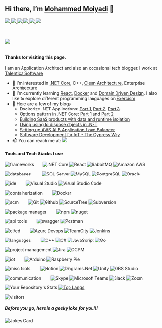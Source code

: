 ## Hi there, I’m [Mohammed Moiyadi](https://mmoiyadi.github.io) 👋

<a href="https://www.linkedin.com/in/mmoiyadi/">
<img src="https://img.shields.io/badge/LinkedIn-0A66C2?style=flat&logo=linkedin">
</a>

<a href="https://medium.com/@mohammed-moiyadi">
<img src="https://img.shields.io/badge/Medium-000000?style=flat&logo=medium">
</a>

<a href="https://exercism.org/profiles/mmoiyadi">
<img src="https://img.shields.io/badge/Exercism-009CAB?style=flat&logo=exercism&logoColor=white">
</a>

<a href="https://www.reddit.com/user/MediocreSuggestion50">
<img src="https://img.shields.io/badge/Reddit-FF4500?style=flat&logo=reddit&logoColor=white">
</a>

<a href="https://mmoiyadi.github.io">
<img src="https://img.shields.io/badge/Website-brightgreen?style=flat&logo=google-chrome&logoColor=darkgreen">
</a>


<a href="https://app.pluralsight.com/profile/mmoiyadi">
<img src="https://img.shields.io/badge/Pluralsight-F15B2A?style=flat&logo=Pluralsight&logoColor=black">
</a>


<br><br>
<a href="https://about.me/mmoiyadi">
<img src="https://img.shields.io/badge/about-me-00A98F?style=for-the-badge">
</a>
<br><br>
#### Thanks for visiting this page. 

I am an Application Architect and also an occasional tech blogger. I work at [Talentica Software](https://www.talentica.com/)
- 👀 I’m interested in [.NET Core](https://github.com/dotnet/core), C++, [Clean Architecture](https://blog.cleancoder.com/uncle-bob/2012/08/13/the-clean-architecture.html), Enterprise Architecture
- 🌱 I’m currently learning [React](https://github.com/facebook/react), [Docker](https://www.docker.com/) and [Domain Driven Design](https://martinfowler.com/tags/domain%20driven%20design.html). I also like to explore different programming languages on [Exercism](https://exercism.org/)
- 📝 Here are a few of my blogs
  - Dockerize .NET Applications: [Part 1](https://www.talentica.com/blogs/dockerize-net-applications-part1/), [Part 2](https://www.talentica.com/blogs/dockerize-net-applications-part2/), [Part 3](https://www.talentica.com/blogs/dockerize-net-applications-part3/)
  - Options pattern in .NET Core: [Part 1](https://www.talentica.com/blogs/typed-configurations-in-net-core/) and [Part 2](https://www.talentica.com/blogs/change-notifications-and-named-options-using-options-pattern-in-net-core/)
  - [Building SaaS products with data and runtime isolation](https://www.talentica.com/blogs/develop-saas-product-with-data-run-time-isolation/)
  - [Using using to dispose objects in .NET](https://medium.com/me/stats/post/c64bb62d7d8b)
  - [Setting up AWS ALB Application Load Balancer](https://dev.to/mmoiyadi/setting-up-aws-alb-application-load-balancer-for-a-web-application-api-1p92)
  - [Software Development for IoT - The Cypress Way](https://www.talentica.com/blogs/development-tools-for-bluetooth-smart-applications-part-2/)
- 📫 You can reach me at: [<img src="https://img.shields.io/badge/-mohammed.moiyadi@gmail.com-EA4335?logo=gmail&style=social">](mailto:mohammed.moiyadi@gmail.com)

#### Tools and Tech Stacks I use
![frameworks](https://img.shields.io/badge/frameworks%20&%20libraries-grey)&nbsp;&nbsp;&nbsp;&nbsp;&nbsp;&nbsp;   ![.NET Core](https://img.shields.io/badge/-.NET%20Core-512BD4?logo=dotnet&style=for-the-badge) ![React](https://img.shields.io/badge/-React-61DAFB?logo=react&style=for-the-badge&logoColor=white) ![RabbitMQ](https://img.shields.io/badge/-RabbitMQ-FF6600?style=for-the-badge&logo=RabbitMQ&logoColor=white) ![Amazon AWS](https://img.shields.io/badge/-Amazon%20AWS-232F3E?style=for-the-badge&logo=Amazon%20AWS)

![databases](https://img.shields.io/badge/databases-grey)&nbsp;&nbsp;&nbsp;&nbsp;&nbsp;&nbsp;&nbsp;&nbsp;   ![SQL Server](https://img.shields.io/badge/-SQL%20Server-CC2927?logo=Microsoft%20SQL%20Server&style=for-the-badge) ![MySQL](https://img.shields.io/badge/-mysql-4479A1?logo=mysql&style=for-the-badge&logoColor=white) ![PostgreSQL](https://img.shields.io/badge/postgresql-4169E1?style=for-the-badge&logo=postgresql&logoColor=white) ![Oracle](https://img.shields.io/badge/Oracle-F80000?style=for-the-badge&logo=oracle)

![ide](https://img.shields.io/badge/ide-grey) &nbsp;&nbsp;&nbsp;&nbsp;&nbsp;&nbsp;   ![Visual Studio](https://img.shields.io/badge/-Visual%20Studio-5C2D91?logo=Visual%20Studio&style=for-the-badge) ![Visual Studio Code](https://img.shields.io/badge/-Visual%20Studio%20Code-007ACC?style=for-the-badge&logo=Visual%20Studio%20Code)

![containerization](https://img.shields.io/badge/containerization-grey)  &nbsp;&nbsp;&nbsp;&nbsp;&nbsp;&nbsp;  ![Docker](https://img.shields.io/badge/-docker-2496ED?logo=docker&style=for-the-badge&logoColor=white)

![scm](https://img.shields.io/badge/scm-grey)  &nbsp;&nbsp;&nbsp;&nbsp;&nbsp;&nbsp;   ![Git](https://img.shields.io/badge/-Git-F05032?logo=Git&style=for-the-badge&logoColor=white) ![Github](https://img.shields.io/badge/-Github-181717?logo=Github&style=for-the-badge) ![SourceTree](https://img.shields.io/badge/-Sourcetree-0052CC?style=for-the-badge&logo=Sourcetree) ![Subversion](https://img.shields.io/badge/-Subversion-809CC9?logo=subversion&style=for-the-badge&logoColor=white)

![package manager](https://img.shields.io/badge/package%20manager-grey)   &nbsp;&nbsp;&nbsp;&nbsp;&nbsp;&nbsp; ![npm](https://img.shields.io/badge/-npm-CB3837?logo=npm&style=for-the-badge) ![nuget](https://img.shields.io/badge/-nuget-004880?logo=nuget&style=for-the-badge)

![api tools](https://img.shields.io/badge/api%20tools-grey) &nbsp;&nbsp;&nbsp;&nbsp;&nbsp;&nbsp;   ![swagger](https://img.shields.io/badge/Swagger-85EA2D?style=for-the-badge&logo=swagger&logoColor=black) ![Postman](https://img.shields.io/badge/Postman-FF6C37?style=for-the-badge&logo=postman&logoColor=white)

![ci/cd](https://img.shields.io/badge/ci/cd-grey) &nbsp;&nbsp;&nbsp;&nbsp;&nbsp;&nbsp;   ![Azure Devops](https://img.shields.io/badge/-Azure%20DevOps-0078D7?style=for-the-badge&logo=Azure%20DevOps) ![TeamCity](https://img.shields.io/badge/TeamCity-000000?style=for-the-badge&logo=TeamCity) ![Jenkins](https://img.shields.io/badge/-Jenkins-D24939?logo=Jenkins&style=for-the-badge&logoColor=white)

![languages](https://img.shields.io/badge/languages-grey) &nbsp;&nbsp;&nbsp;&nbsp;&nbsp;&nbsp;  ![C++](https://img.shields.io/badge/-C++-00599C?logo=Cplusplus&style=for-the-badge) ![C#](https://img.shields.io/badge/-C%20Sharp-239120?logo=C%20Sharp&style=for-the-badge) ![JavaScript](https://img.shields.io/badge/-JavaScript-F7DF1E?logo=JavaScript&style=for-the-badge&logoColor=black) ![Go](https://img.shields.io/badge/Go-00ADD8?logo=Go&color=black&style=for-the-badge)

![project management](https://img.shields.io/badge/project%20management-grey)    ![Jira](https://img.shields.io/badge/-Jira-0052CC?style=for-the-badge&logo=Jira) ![CCPM](https://img.shields.io/badge/-CCPM-CB3837?logo=ccpm&style=for-the-badge)

![iot](https://img.shields.io/badge/iot-grey)  &nbsp;&nbsp;&nbsp;&nbsp;&nbsp;&nbsp; ![Arduino](https://img.shields.io/badge/Arduino-00979D?style=for-the-badge&logo=arduino&logoColor=white)  ![Raspberry Pie](https://img.shields.io/badge/Raspberry%20Pi-A22846?style=for-the-badge&logo=Raspberry%20Pi)

![misc tools](https://img.shields.io/badge/misc%20tools-grey) &nbsp;&nbsp;&nbsp;&nbsp;&nbsp;&nbsp;   ![Notion](https://img.shields.io/badge/-Notion-000000?style=for-the-badge&logo=Notion) ![Diagrams.Net](https://img.shields.io/badge/diagrams.net-F08705?logo=diagrams.net&style=for-the-badge&logoColor=white) ![Unity](https://img.shields.io/badge/-Unity-FFFFFF?style=for-the-badge&logo=unity&logoColor=FFFFFF&color=000000)  ![OBS Studio](https://img.shields.io/badge/OBS%20Studio-302E31?logo=OBS%20Studio&style=for-the-badge)



![communication](https://img.shields.io/badge/communication-grey) &nbsp;&nbsp;&nbsp;&nbsp;&nbsp;&nbsp;   ![Skype](https://img.shields.io/badge/Skype-00AFF0?style=for-the-badge&logo=skype&logoColor=white) ![Microsoft Teams](https://img.shields.io/badge/Microsoft%20Teams-6264A7?style=for-the-badge&logo=Microsoft%20Teams&logoColor=white) ![Slack](https://img.shields.io/badge/-Slack-4A154B?logo=Slack&style=for-the-badge) ![Zoom](https://img.shields.io/badge/-zoom-2D8CFF?logo=zoom&style=for-the-badge&logoColor=white)



![Your Repository's Stats](https://github-readme-stats.vercel.app/api?username=mmoiyadi&show_icons=true) [![Top Langs](https://github-readme-stats.vercel.app/api/top-langs/?username=mmoiyadi)](https://github.com/mmoiyadi/github-readme-stats)


![visitors](https://visitor-badge.glitch.me/badge?page_id=mmoiyadi.mmoiyadi)

##### Before you go, here is a geeky joke for you!!!
![Jokes Card](https://readme-jokes.vercel.app/api)






<!---
mmoiyadi/mmoiyadi is a ✨ special ✨ repository because its `README.md` (this file) appears on your GitHub profile.
You can click the Preview link to take a look at your changes.
--->
